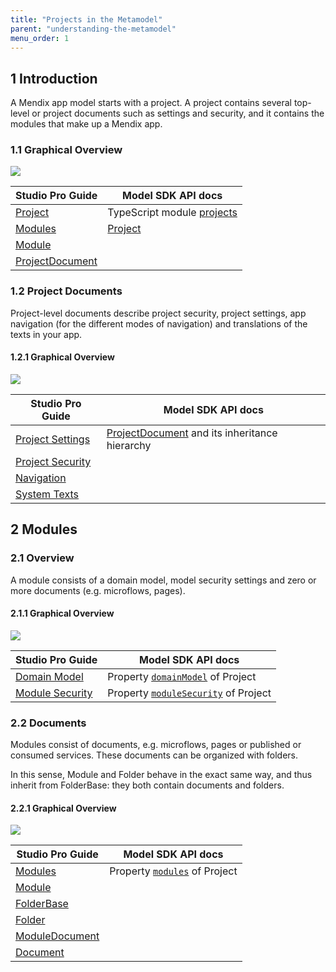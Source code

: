```yaml
---
title: "Projects in the Metamodel"
parent: "understanding-the-metamodel"
menu_order: 1
---
```


## 1 Introduction

A Mendix app model starts with a project. A project contains several top-level or project documents such as settings and security, and it contains the modules that make up a Mendix app.

### 1.1 Graphical Overview

![](attachments/16057002/16842800.svg)

Studio Pro Guide | Model SDK API docs
-|-
[Project](/refguide/project) |TypeScript module [projects](https://apidocs.mendix.com/modelsdk/latest/modules/projects.html)
[Modules](/refguide/modules) |[Project](https://apidocs.mendix.com/modelsdk/latest/classes/projects.project.html)
|[Module](https://apidocs.mendix.com/modelsdk/latest/classes/projects.module.html)
|[ProjectDocument](https://apidocs.mendix.com/modelsdk/latest/classes/projects.projectdocument.html)

### 1.2 Project Documents

Project-level documents describe project security, project settings, app navigation (for the different modes of navigation) and translations of the texts in your app.

#### 1.2.1 Graphical Overview

![](attachments/16057002/16842801.svg)

Studio Pro Guide | Model SDK API docs
-|-
[Project Settings](/refguide/project-settings) |[ProjectDocument](https://apidocs.mendix.com/modelsdk/latest/classes/projects.projectdocument.html) and its inheritance hierarchy
[Project Security](/refguide/project-security) |
[Navigation](/refguide/navigation) |
[System Texts](/refguide/system-texts) |

## 2 Modules

### 2.1 Overview

A module consists of a domain model, model security settings and zero or more documents (e.g. microflows, pages).

#### 2.1.1 Graphical Overview

![](attachments/16057002/18582255.svg)

Studio Pro Guide | Model SDK API docs
-|-
[Domain Model](/refguide/domain-model) | Property [`domainModel`](https://apidocs.mendix.com/modelsdk/latest/classes/projects.module.html#domainmodel) of Project
[Module Security](/refguide/module-security) | Property [`moduleSecurity`](https://apidocs.mendix.com/modelsdk/latest/classes/projects.module.html#modulesecurity) of Project

### 2.2 Documents

Modules consist of documents, e.g. microflows, pages or published or consumed services. These documents can be organized with folders.

In this sense, Module and Folder behave in the exact same way, and thus inherit from FolderBase: they both contain documents and folders.

#### 2.2.1 Graphical Overview

![](attachments/16057002/18582254.svg)

Studio Pro Guide | Model SDK API docs
-|-
[Modules](/refguide/modules) |Property [`modules`](https://apidocs.mendix.com/modelsdk/latest/classes/projects.project.html#modules) of Project
|[Module](https://apidocs.mendix.com/modelsdk/latest/classes/projects.module.html)
|[FolderBase](https://apidocs.mendix.com/modelsdk/latest/classes/projects.folderbase.html)
|[Folder](https://apidocs.mendix.com/modelsdk/latest/classes/projects.folder.html)
|[ModuleDocument](https://apidocs.mendix.com/modelsdk/latest/classes/projects.moduledocument.html)
|[Document](https://apidocs.mendix.com/modelsdk/latest/classes/projects.document.html)
